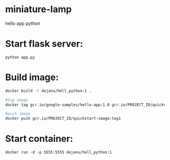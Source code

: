 # miniature-lamp
hello app python

# Start flask server:
`python app.py`

# Build image:
```bash
docker build -t dejanu/hell_python:1 .

#tag image
docker tag gcr.io/google-samples/hello-app:1.0 gcr.io/PROJECT_ID/quickstart-image:tag1

#push image
docker push gcr.io/PROJECT_ID/quickstart-image:tag1
```


# Start container:
`docker run -d -p 5555:5555 dejanu/hell_python:1`
